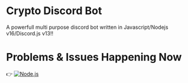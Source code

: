 # Crypto Discord Bot
A powerfull multi purpose discord bot written in Javascript/Nodejs v16/Discord.js v13!!

# Problems & Issues Happening Now
👉 [![Node.js](https://github.com/CrauxDEV0/Crypto-Discord-Bot/actions/workflows/node.js.yml/badge.svg?branch=main)](https://github.com/CrauxDEV0/Crypto-Discord-Bot/actions/workflows/node.js.yml)
